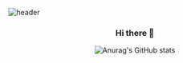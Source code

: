![header](https://capsule-render.vercel.app/api?type=waving&color=auto&height=300&section=header&text=Park%20Taewoong&fontSize=90)
<div align="center">

### Hi there 👋
  
  
![Anurag's GitHub stats](https://github-readme-stats.vercel.app/api?username=sisun1225&show_icons=true&theme=radical) 
  
</div>
<!--
**sisun1225/sisun1225** is a ✨ _special_ ✨ repository because its `README.md` (this file) appears on your GitHub profile.

Here are some ideas to get you started:

- 🔭 I’m currently working on ...
- 🌱 I’m currently learning ...
- 👯 I’m looking to collaborate on ...
- 🤔 I’m looking for help with ...
- 💬 Ask me about ...
- 📫 How to reach me: ...
- 😄 Pronouns: ...
- ⚡ Fun fact: ...
-->
